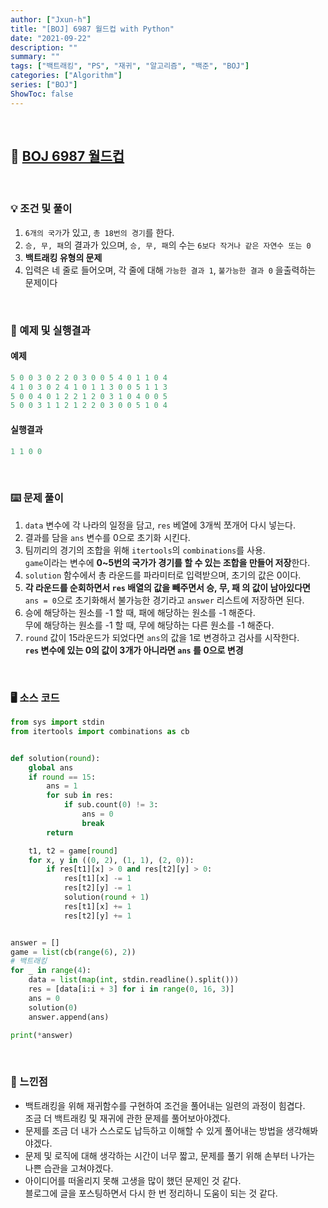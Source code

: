 ```yaml
---
author: ["Jxun-h"]
title: "[BOJ] 6987 월드컵 with Python"
date: "2021-09-22"
description: ""
summary: ""
tags: ["백트래킹", "PS", "재귀", "알고리즘", "백준", "BOJ"]
categories: ["Algorithm"]
series: ["BOJ"]
ShowToc: false
---
```


<br>

## 📌 <a href="https://www.acmicpc.net/problem/6987" target="_blank">BOJ 6987 월드컵</a>

<br>

### 💡 조건 및 풀이

1.  `6개의 국가`가 있고, `총 18번의 경기`를 한다.
2.  `승, 무, 패`의 결과가 있으며, `승, 무, 패`의 수는 `6보다 작거나 같은 자연수 또는 0`
3.  **백트래킹 유형의 문제**
4.  입력은 네 줄로 들어오며, 각 줄에 대해 `가능한 결과 1`, `불가능한 결과 0` 을출력하는 문제이다

<br>

### 🔖 예제 및 실행결과

#### 예제

```python
5 0 0 3 0 2 2 0 3 0 0 5 4 0 1 1 0 4
4 1 0 3 0 2 4 1 0 1 1 3 0 0 5 1 1 3
5 0 0 4 0 1 2 2 1 2 0 3 1 0 4 0 0 5
5 0 0 3 1 1 2 1 2 2 0 3 0 0 5 1 0 4
```

#### 실행결과

```python
1 1 0 0
```

<br>

### ⌨️ 문제 풀이

1.  `data` 변수에 각 나라의 일정을 담고, `res` 베열에 3개씩 쪼개어 다시 넣는다.
2.  결과를 담을 `ans` 변수를 0으로 초기화 시킨다.
3.  팀끼리의 경기의 조합을 위해 `itertools`의 `combinations`를 사용.  
    `game`이라는 변수에 **0~5번의 국가가 경기를 할 수 있는 조합을 만들어 저장**한다.
4.  `solution` 함수에서 총 라운드를 파라미터로 입력받으며, 초기의 값은 0이다.
5.  **각 라운드를 순회하면서 `res` 배열의 값을 빼주면서 승, 무, 패 의 값이 남아있다면**  
    `ans = 0`으로 초기화해서 불가능한 경기라고 `answer` 리스트에 저장하면 된다.
6.  승에 해당하는 원소를 -1 할 때, 패에 해당하는 원소를 -1 해준다.  
    무에 해당하는 원소를 -1 할 때, 무에 해당하는 다른 원소를 -1 해준다.
7.  `round` 값이 15라운드가 되었다면 `ans`의 값을 1로 변경하고 검사를 시작한다.  
    **`res` 변수에 있는 0의 값이 3개가 아니라면 `ans` 를 0으로 변경**

<br>

### 🖥 소스 코드

```python
from sys import stdin
from itertools import combinations as cb


def solution(round):
    global ans
    if round == 15:
        ans = 1
        for sub in res:
            if sub.count(0) != 3:
                ans = 0
                break
        return

    t1, t2 = game[round]
    for x, y in ((0, 2), (1, 1), (2, 0)):
        if res[t1][x] > 0 and res[t2][y] > 0:
            res[t1][x] -= 1
            res[t2][y] -= 1
            solution(round + 1)
            res[t1][x] += 1
            res[t2][y] += 1


answer = []
game = list(cb(range(6), 2))
# 백트래킹
for _ in range(4):
    data = list(map(int, stdin.readline().split()))
    res = [data[i:i + 3] for i in range(0, 16, 3)]
    ans = 0
    solution(0)
    answer.append(ans)

print(*answer)
```

<br>

### 💾 느낀점

-   백트래킹을 위해 재귀함수를 구현하여 조건을 풀어내는 일련의 과정이 힘겹다.  
    조금 더 백트래킹 및 재귀에 관한 문제를 풀어보아야겠다.
-   문제를 조금 더 내가 스스로도 납득하고 이해할 수 있게 풀어내는 방법을 생각해봐야겠다.
-   문제 및 로직에 대해 생각하는 시간이 너무 짧고, 문제를 풀기 위해 손부터 나가는 나쁜 습관을 고쳐야겠다.
-   아이디어를 떠올리지 못해 고생을 많이 했던 문제인 것 같다.  
    블로그에 글을 포스팅하면서 다시 한 번 정리하니 도움이 되는 것 같다.